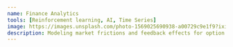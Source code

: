 ```yaml
---
name: Finance Analytics
tools: [Reinforcement learning, AI, Time Series]
image: https://images.unsplash.com/photo-1569025690938-a00729c9e1f9?ixid=MXwxMjA3fDB8MHxzZWFyY2h8Nnx8ZmluYW5jZXxlbnwwfHwwfA%3D%3D&ixlib=rb-1.2.1&auto=format&fit=crop&w=500&q=60
description: Modeling market frictions and feedback effects for option trading
---
```

